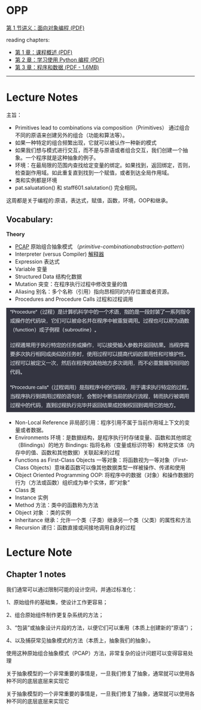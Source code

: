 # OPP

[第 1 节讲义：面向对象编程 (PDF)](https://ocw.mit.edu/courses/6-01sc-introduction-to-electrical-engineering-and-computer-science-i-spring-2011/resources/mit6_01scs11_ses01/)

reading chapters:

- [第 1 章：课程概述 (PDF)](https://ocw.mit.edu/courses/6-01sc-introduction-to-electrical-engineering-and-computer-science-i-spring-2011/resources/mit6_01scs11_chap01/)
- [第 2 章：学习使用 Python 编程 (PDF)](https://ocw.mit.edu/courses/6-01sc-introduction-to-electrical-engineering-and-computer-science-i-spring-2011/resources/mit6_01scs11_chap02/)
- [第 3 章：程序和数据 (PDF - 1.6MB)](https://ocw.mit.edu/courses/6-01sc-introduction-to-electrical-engineering-and-computer-science-i-spring-2011/resources/mit6_01scs11_chap03/)

---

# Lecture  Notes

主旨：

- Primitives lead to combinations via composition（Primitives）
通过组合不同的原语来创建另外的组合（功能和算法等）。
- 如果一种特定的组合频繁出现，它就可以被认作一种新的模式
- 如果我们想与模式进行交互，而不是与原语或者组合交互，我们创建一个抽象。一个程序就是这种抽象的例子。
- 环境：在最局限的范围内查找给定变量的绑定。如果找到，返回绑定，否则，检查副作用域。如此重复直到找到一个赋值，或者到达全局作用域。
- 类和实例都是环境
- pat.saluatation() 和 staff601.salutation() 完全相同。

 

这周都是关于编程的:原语，表达式，赋值，函数，环境，OOP和继承。

## Vocabulary:

**Theory**

- [PCAP](OPP%204afe672140744fca83853cc411403389.md) 原始组合抽象模式 （*primitive-combinationabstraction-pattern*）
- Interpreter (versus Compiler) [解释器](https://zh.wikipedia.org/zh-cn/%E7%9B%B4%E8%AD%AF%E5%99%A8)
- Expression 表达式
- Variable 变量
- Structured Data 结构化数据
- Mutation 突变：在程序执行过程中修改变量的值
- Aliasing 别名：多个名称（引用）指向昂相同的内存位置或者资源。
- Procedures and Procedure Calls 过程和过程调用

![Untitled](OPP%204afe672140744fca83853cc411403389/Untitled.png)

- Non-Local Reference  非局部引用：程序引用不属于当前作用域上下文的变量或者数据。
- Environments 环境：是数据结构，是程序执行时存储变量、函数和其他绑定（Blindings）的地方
Bindings:  指将名称（变量或标识符等）和特定实体（内存中的值、函数和其他数据）关联起来的过程
- Functions as First-Class Objects 一等对象：将函数视为一等对象（First-Class Objects）意味着函数可以像其他数据类型一样被操作、传递和使用
- Object Oriented Programming OOP: 将程序中的数据（对象）和操作数据的行为（方法或函数）组织成为单个实体，即“对象”
- Class 类
- Instance 实例
- Method 方法：类中的函数称为方法
- Object 对象 ：类的实例
- Inheritance 继承：允许一个类（子类）继承另一个类（父类）的属性和方法
- Recursion 递归：函数直接或间接地调用自身的过程

# Lecture Note

## Chapter 1 notes

我们通常可以通过限制可能的设计空间，并通过标准化：

1、原始组件的基础集，使设计工作更容易；

2、组合原始组件制作更复杂系统的方法；

3、“包装”或抽象设计片段的方法，以便它们可以重用（本质上创建新的“原语”）；

4、以及捕获常见抽象模式的方法（本质上，抽象我们的抽象）。

使用这种原始组合抽象模式（PCAP）方法，非常复杂的设计问题可以变得容易处理

关于抽象模型的一个非常重要的事情是，一旦我们修复了抽象，通常就可以使用各种不同的底层底层来实现它

关于抽象模型的一个非常重要的事情是，一旦我们修复了抽象，通常就可以使用各种不同的底层底层来实现它